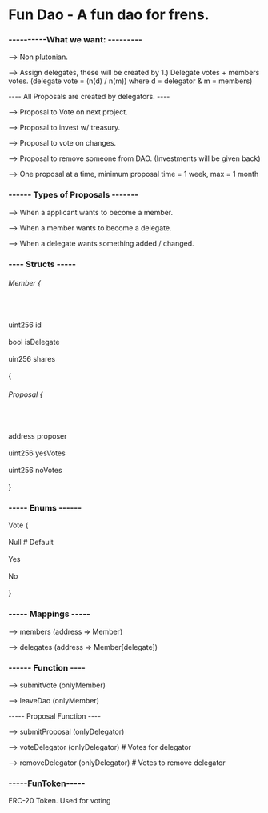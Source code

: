 <h1>Fun Dao - A fun dao for frens. </h1>


<h3>----------What we want: --------- </h3>

--> Non plutonian.

--> Assign delegates, these will be created by 1.) Delegate votes + members votes. 
(delegate vote = (n(d) / n(m)) where d = delegator & m = members)

----  All Proposals are created by delegators. ----

--> Proposal to Vote on next project.

--> Proposal to invest w/ treasury.

--> Proposal to vote on changes.

--> Proposal to remove someone from DAO. (Investments will be given back)

--> One proposal at a time, minimum proposal time = 1 week, max = 1 month


<h3> ------ Types of Proposals ------- </h3>

--> When a applicant wants to become a member.

--> When a member wants to become a delegate.

--> When a delegate wants something added / changed.

<h3>---- Structs ----- </h3>

<h6>Member {</h6> <br></br>
uint256 id <br></br>
bool isDelegate <br></br>
uin256 shares <br></br>
{ 

<h6> Proposal { </h6> <br></br>
  address proposer <br></br>
  uint256 yesVotes <br></br>
  uint256 noVotes <br></br>
}

<h3> ----- Enums ------ </h3>
Vote { <br></br> 
  Null # Default <br></br>
  Yes <br></br>
  No <br></br>
}


<h3>----- Mappings ----- </h3>

--> members (address => Member)

--> delegates (address => Member[delegate])



<h3>------ Function ---- </h3>

--> submitVote (onlyMember)

--> leaveDao (onlyMember)

----- Proposal Function ----

--> submitProposal (onlyDelegator)

--> voteDelegator (onlyDelegator) # Votes for delegator

--> removeDelegator (onlyDelegator) # Votes to remove delegator


<h3>-----FunToken----- </h3>

ERC-20 Token. Used for voting
